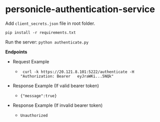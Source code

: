 # personicle-authentication-service

Add ``` client_secrets.json ``` file in root folder.

``` pip install -r requirements.txt ```

Run the server:
``` python authenticate.py ```

**Endpoints**
  - Request Example
    - ```  curl -k https://20.121.8.101:5222/authenticate -H "Authorization: Bearer   eyJraWKi...5NQk" ```
     
  - Response Example (If valid bearer token)
      - ``` {"message":true} ```
      
  - Response Example (If invalid bearer token)
      - ``` Unauthorized ```
  
